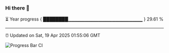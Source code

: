 ### Hi there 👋

⏳ Year progress { ████████▁▁▁▁▁▁▁▁▁▁▁▁▁▁▁▁▁▁▁▁▁▁ } 29.61 %

---

⏰ Updated on Sat, 19 Apr 2025 01:55:06 GMT

![Progress Bar CI](https://github.com/DhruviPatel157/GitHub-Actions-Demo/workflows/Progress%20Bar%20CI/badge.svg)
